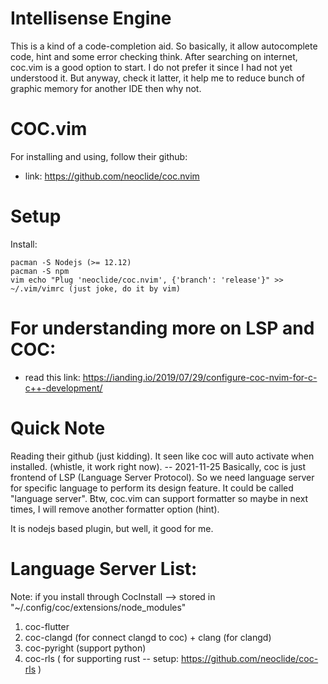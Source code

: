 # Intellisense Engine

This is a kind of a code-completion aid. So basically, it allow autocomplete code, hint and some error checking think.
After searching on internet, coc.vim is a good option to start. I do not prefer it since I had not yet understood it.
But anyway, check it latter, it help me to reduce bunch of graphic memory for another IDE then why not.

# COC.vim

For installing and using, follow their github:

- link: https://github.com/neoclide/coc.nvim

# Setup

Install:
```
pacman -S Nodejs (>= 12.12)
pacman -S npm
vim echo "Plug 'neoclide/coc.nvim', {'branch': 'release'}" >> ~/.vim/vimrc (just joke, do it by vim)
```

# For understanding more on LSP and COC:

- read this link: https://ianding.io/2019/07/29/configure-coc-nvim-for-c-c++-development/


# Quick Note

Reading their github (just kidding). It seen like coc will auto activate when installed. (whistle, it work right now). -- 2021-11-25
Basically, coc is just frontend of LSP (Language Server Protocol). So we need language server for specific language to perform its
design feature. It could be called "language server". Btw, coc.vim can support formatter so maybe in next times, I will remove another
formatter option (hint).

It is nodejs based plugin, but well, it good for me.

# Language Server List:

Note: if you install through CocInstall --> stored in "~/.config/coc/extensions/node_modules"

1. coc-flutter
2. coc-clangd (for connect clangd to coc) + clang (for clangd)
3. coc-pyright (support python)
4. coc-rls ( for supporting rust -- setup: https://github.com/neoclide/coc-rls )
